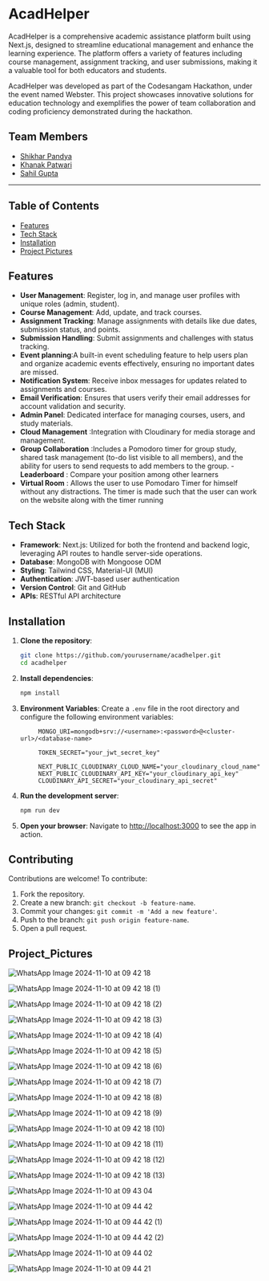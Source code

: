 # AcadHelper

AcadHelper is a comprehensive academic assistance platform built using Next.js, designed to streamline educational management and enhance the learning experience. The platform offers a variety of features including course management, assignment tracking, and user submissions, making it a valuable tool for both educators and students.

AcadHelper was developed as part of the Codesangam Hackathon, under the event named Webster. This project showcases innovative solutions for education technology and exemplifies the power of team collaboration and coding proficiency demonstrated during the hackathon.

## Team Members
- [Shikhar Pandya](https://github.com/shikharpandya0487)
- [Khanak Patwari](https://github.com/Khanak21)
- [Sahil Gupta](https://github.com/Sahilgupta3224)

---
## Table of Contents

- [Features](#features)
- [Tech Stack](#tech-stack)
- [Installation](#installation)
- [Project Pictures](#Project_Pictures)


## Features

- **User Management**: Register, log in, and manage user profiles with unique roles (admin, student).
- **Course Management**: Add, update, and track courses.
- **Assignment Tracking**: Manage assignments with details like due dates, submission status, and points.
- **Submission Handling**: Submit assignments and challenges with status tracking.
- **Event planning**:A built-in event scheduling feature to help users plan and organize academic events effectively, ensuring no important dates are missed.
- **Notification System**: Receive inbox messages for updates related to assignments and courses.
- **Email Verification**: Ensures that users verify their email addresses for account validation and security.
- **Admin Panel**: Dedicated interface for managing courses, users, and study materials.
- **Cloud Management** :Integration with Cloudinary for media storage and management.
- **Group Collaboration** :Includes a Pomodoro timer for group study, shared task management (to-do list visible to all members), and the ability for users to send requests to add members to the group.
-**Leaderboard** : Compare your position among other learners  
- **Virtual Room** : Allows the user to use Pomodaro Timer for himself without any distractions. The timer is made such that the user can work on the website along with the timer running

## Tech Stack

- **Framework**: Next.js: Utilized for both the frontend and backend logic, leveraging API routes to handle server-side operations.
- **Database**: MongoDB with Mongoose ODM
- **Styling**: Tailwind CSS, Material-UI (MUI)
- **Authentication**: JWT-based user authentication
- **Version Control**: Git and GitHub
- **APIs**: RESTful API architecture

## Installation

1. **Clone the repository**:
   ```bash
   git clone https://github.com/yourusername/acadhelper.git
   cd acadhelper
   ```

2. **Install dependencies**:
   ```bash
   npm install
   ```

3. **Environment Variables**:
   Create a `.env` file in the root directory and configure the following environment variables:
   ```plaintext
        MONGO_URI=mongodb+srv://<username>:<password>@<cluster-url>/<database-name>

        TOKEN_SECRET="your_jwt_secret_key"

        NEXT_PUBLIC_CLOUDINARY_CLOUD_NAME="your_cloudinary_cloud_name"
        NEXT_PUBLIC_CLOUDINARY_API_KEY="your_cloudinary_api_key"
        CLOUDINARY_API_SECRET="your_cloudinary_api_secret"

   ```

4. **Run the development server**:
   ```bash
   npm run dev
   ```

5. **Open your browser**:
   Navigate to [http://localhost:3000](http://localhost:3000) to see the app in action.




## Contributing

Contributions are welcome! To contribute:
1. Fork the repository.
2. Create a new branch: `git checkout -b feature-name`.
3. Commit your changes: `git commit -m 'Add a new feature'`.
4. Push to the branch: `git push origin feature-name`.
5. Open a pull request.

## Project_Pictures
![WhatsApp Image 2024-11-10 at 09 42 18](https://github.com/user-attachments/assets/12eccf82-84a2-471a-baf7-dc5a9a112ebb)

![WhatsApp Image 2024-11-10 at 09 42 18 (1)](https://github.com/user-attachments/assets/6bf8b897-b12a-4559-8097-bff93d5dca96)

![WhatsApp Image 2024-11-10 at 09 42 18 (2)](https://github.com/user-attachments/assets/4e47d1a9-ab22-4c61-856c-d24b7d86cb1c)

![WhatsApp Image 2024-11-10 at 09 42 18 (3)](https://github.com/user-attachments/assets/bb34fae8-4cb2-4561-a6b2-0d5d2be2ad0d)

![WhatsApp Image 2024-11-10 at 09 42 18 (4)](https://github.com/user-attachments/assets/141fc0d6-92d7-485c-a430-23e91ffbc1e9)

![WhatsApp Image 2024-11-10 at 09 42 18 (5)](https://github.com/user-attachments/assets/ca7e7830-b89b-4bdf-99f0-fb5a56e7c87f)

![WhatsApp Image 2024-11-10 at 09 42 18 (6)](https://github.com/user-attachments/assets/6bf03a34-b445-4177-b230-959f183941cd)

![WhatsApp Image 2024-11-10 at 09 42 18 (7)](https://github.com/user-attachments/assets/55077258-1acc-4344-bbc5-0e83c7cfddfe)

![WhatsApp Image 2024-11-10 at 09 42 18 (8)](https://github.com/user-attachments/assets/bf70d14d-ec83-4153-9ccb-30bd470178de)

![WhatsApp Image 2024-11-10 at 09 42 18 (9)](https://github.com/user-attachments/assets/48c82f02-4c0c-4b08-8820-756425a81440)

![WhatsApp Image 2024-11-10 at 09 42 18 (10)](https://github.com/user-attachments/assets/e97bd313-e9bf-4d20-85e9-5bb805d3d429)

![WhatsApp Image 2024-11-10 at 09 42 18 (11)](https://github.com/user-attachments/assets/8093003e-bab6-4574-a67b-83641e235094)

![WhatsApp Image 2024-11-10 at 09 42 18 (12)](https://github.com/user-attachments/assets/0ae6004b-d884-4734-b873-dfc78e58af87)

![WhatsApp Image 2024-11-10 at 09 42 18 (13)](https://github.com/user-attachments/assets/d25cd745-b201-4103-87eb-be07510b54cc)

![WhatsApp Image 2024-11-10 at 09 43 04](https://github.com/user-attachments/assets/e42d3d29-4607-48ee-9136-da70ff4f1589)

![WhatsApp Image 2024-11-10 at 09 44 42](https://github.com/user-attachments/assets/8a4e9d39-df1e-43d5-a71d-2f1f4eb54bea)

![WhatsApp Image 2024-11-10 at 09 44 42 (1)](https://github.com/user-attachments/assets/6fa9381b-29ee-447c-abae-200879230b0e)

![WhatsApp Image 2024-11-10 at 09 44 42 (2)](https://github.com/user-attachments/assets/0e13ed54-3ad9-4edd-80fa-e0cf05b180c4)

![WhatsApp Image 2024-11-10 at 09 44 02](https://github.com/user-attachments/assets/058c6aea-d202-4f89-ae0c-7452effaa2fd)

![WhatsApp Image 2024-11-10 at 09 44 21](https://github.com/user-attachments/assets/efb40f37-258f-4ca8-8efe-2e42be0889c2)




